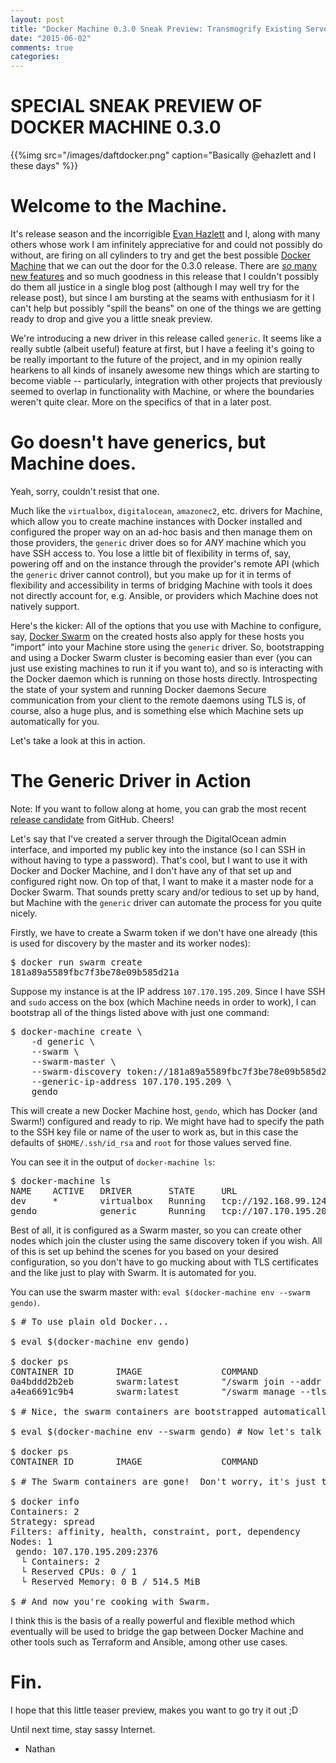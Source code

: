 ```yaml
---
layout: post
title: "Docker Machine 0.3.0 Sneak Preview: Transmogrify Existing Servers To Be Docker-ready and much, much, more"
date: "2015-06-02"
comments: true
categories: 
---
```


# SPECIAL SNEAK PREVIEW OF DOCKER MACHINE 0.3.0

{{%img src="/images/daftdocker.png" caption="Basically @ehazlett and I these days" %}}

# Welcome to the Machine.

It's release season and the incorrigible [Evan
Hazlett](https://github.com/ehazlett) and I, along with many others whose work
I am infinitely appreciative for and could not possibly do without, are firing
on all cylinders to try and get the best possible [Docker
Machine](https://github.com/docker/machine) that we can out the door for the
0.3.0 release.  There are [_so_ many new
features](https://github.com/ehazlett/machine/blob/ce4d16af5d89430a8d481d562e96544f91905360/CHANGES.md)
and so much goodness in this release that I couldn't possibly do them all
justice in a single blog post (although I may well try for the release post),
but since I am bursting at the seams with enthusiasm for it I can't help but
possibly "spill the beans" on one of the things we are getting ready to drop
and give you a little sneak preview.

We're introducing a new driver in this release called `generic`.  It seems like
a really subtle (albeit useful) feature at first, but I have a feeling it's
going to be really important to the future of the project, and in my opinion
really hearkens to all kinds of insanely awesome new things which are starting
to become viable -- particularly, integration with other projects that
previously seemed to overlap in functionality with Machine, or where the
boundaries weren't quite clear.  More on the specifics of that in a later post.

# Go doesn't have generics, but Machine does.

Yeah, sorry, couldn't resist that one.

Much like the `virtualbox`, `digitalocean`, `amazonec2`, etc. drivers for
Machine, which allow you to create machine instances with Docker installed and
configured the proper way on an ad-hoc basis and then manage them on those
providers, the `generic` driver does so for _ANY_ machine which you have SSH
access to.  You lose a little bit of flexibility in terms of, say, powering off
and on the instance through the provider's remote API (which the `generic`
driver cannot control), but you make up for it in terms of flexibility and
accessibility in terms of bridging Machine with tools it does not directly
account for, e.g. Ansible, or providers which Machine does not natively
support.

Here's the kicker: All of the options that you use with Machine to configure,
say, [Docker
Swarm](https://docs.docker.com/machine/#using-docker-machine-with-docker-swarm)
on the created hosts also apply for these hosts you "import" into your Machine
store using the `generic` driver.  So, bootstrapping and using a Docker Swarm
cluster is becoming easier than ever (you can just use existing machines to run
it if you want to), and so is interacting with the Docker daemon which is
running on those hosts directly.  Introspecting the state of your system and
running Docker daemons Secure communication from your client to the remote
daemons using TLS is, of course, also a huge plus, and is something else which
Machine sets up automatically for you.

Let's take a look at this in action.

# The Generic Driver in Action

Note:  If you want to follow along at home, you can grab the most recent
[release candidate](https://github.com/docker/machine/releases) from GitHub.
Cheers!

Let's say that I've created a server through the DigitalOcean admin interface,
and imported my public key into the instance (so I can SSH in without having to
type a password).  That's cool, but I want to use it with Docker and Docker
Machine, and I don't have any of that set up and configured right now.  On top
of that, I want to make it a master node for a Docker Swarm.  That sounds
pretty scary and/or tedious to set up by hand, but Machine with the `generic`
driver can automate the process for you quite nicely.

Firstly, we have to create a Swarm token if we don't have one already (this is
used for discovery by the master and its worker nodes):

<pre>
$ docker run swarm create
181a89a5589fbc7f3be78e09b585d21a
</pre>

Suppose my instance is at the IP address `107.170.195.209`.  Since I have SSH
and `sudo` access on the box (which Machine needs in order to work), I can
bootstrap all of the things listed above with just one command:

<pre>
$ docker-machine create \
    -d generic \
    --swarm \
    --swarm-master \
    --swarm-discovery token://181a89a5589fbc7f3be78e09b585d21a \
    --generic-ip-address 107.170.195.209 \
    gendo
</pre>

This will create a new Docker Machine host, `gendo`, which has Docker (and
Swarm!) configured and ready to rip.  We might have had to specify the path to
the SSH key file or name of the user to work as, but in this case the defaults
of `$HOME/.ssh/id_rsa` and `root` for those values served fine.

You can see it in the output of `docker-machine ls`:

<pre>
$ docker-machine ls
NAME    ACTIVE   DRIVER       STATE     URL                          SWARM
dev     *        virtualbox   Running   tcp://192.168.99.124:2376    
gendo            generic      Running   tcp://107.170.195.209:2376   
</pre>

Best of all, it is configured as a Swarm master, so you can create other nodes
which join the cluster using the same discovery token if you wish.  All of this
is set up behind the scenes for you based on your desired configuration, so you
don't have to go mucking about with TLS certificates and the like just to play
with Swarm.  It is automated for you.

You can use the swarm master with: `eval $(docker-machine env --swarm gendo)`.

<pre>
$ # To use plain old Docker...

$ eval $(docker-machine env gendo)

$ docker ps
CONTAINER ID        IMAGE               COMMAND                CREATED             STATUS              PORTS                              NAMES
0a4bddd2b2eb        swarm:latest        "/swarm join --addr    52 seconds ago      Up 52 seconds       2375/tcp                           swarm-agent          
a4ea6691c9b4        swarm:latest        "/swarm manage --tls   53 seconds ago      Up 53 seconds       2375/tcp, 0.0.0.0:3376->3376/tcp   swarm-agent-master   

$ # Nice, the swarm containers are bootstrapped automatically.

$ eval $(docker-machine env --swarm gendo) # Now let's talk to the swarm master

$ docker ps
CONTAINER ID        IMAGE               COMMAND             CREATED             STATUS              PORTS               NAMES

$ # The Swarm containers are gone!  Don't worry, it's just the master only shows them with "docker ps -a".

$ docker info
Containers: 2
Strategy: spread
Filters: affinity, health, constraint, port, dependency
Nodes: 1
 gendo: 107.170.195.209:2376
  └ Containers: 2
  └ Reserved CPUs: 0 / 1
  └ Reserved Memory: 0 B / 514.5 MiB

$ # And now you're cooking with Swarm.
</pre>

I think this is the basis of a really powerful and flexible method which
eventually will be used to bridge the gap between Docker Machine and other
tools such as Terraform and Ansible, among other use cases.

# Fin.

I hope that this little teaser preview, makes you want to go try it out ;D

Until next time, stay sassy Internet.

- Nathan
